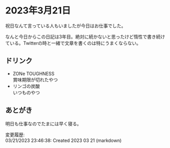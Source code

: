 # 2023年3月21日

祝日なんて言っている人もいましたが今日はお仕事でした。

なんと今日からこの日記は3年目。絶対に続かないと思ったけど惰性で書き続けている。Twitterの時と一緒で文章を書くのは特にうまくならない。

## ドリンク

- ZONe TOUGHNESS  
賞味期限が切れたやつ
- リンゴの炭酸  
いつものやつ

## あとがき

明日も仕事なのでたまには早く寝る。

変更履歴:  
03/21/2023 23:46:38: Created 2023 03 21 (markdown)  

